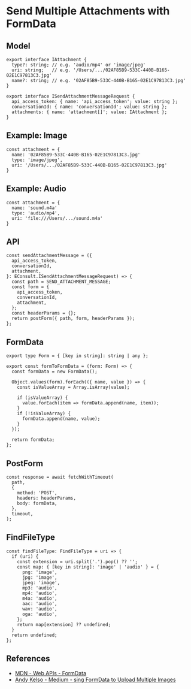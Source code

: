 # Send Multiple Attachments with FormData

## Model

```tsx
export interface IAttachment {
  type?: string; // e.g. 'audio/mp4' or 'image/jpeg'
  uri: string;   // e.g. '/Users/.../02AF85B9-533C-440B-B165-02E1C97813C3.jpg'
  name?: string; // e.g. '02AF85B9-533C-440B-B165-02E1C97813C3.jpg'
}

export interface ISendAttachmentMessageRequest {
  api_access_token: { name: 'api_access_token'; value: string };
  conversationId: { name: 'conversationId'; value: string };
  attachments: { name: 'attachment[]'; value: IAttachment };
}
```

## Example: Image

```tsx
const attachment = {
  name: '02AF85B9-533C-440B-B165-02E1C97813C3.jpg'
  type: 'image/jpeg',
  uri: '/Users/.../02AF85B9-533C-440B-B165-02E1C97813C3.jpg'
}
```

## Example: Audio

```tsx
const attachment = {
  name: 'sound.m4a'
  type: 'audio/mp4',
  uri: 'file:///Users/.../sound.m4a'
}
```

## API

```tsx
const sendAttachmentMessage = ({
  api_access_token,
  conversationId,
  attachment,
}: EConsult.ISendAttachmentMessageRequest) => {
  const path = SEND_ATTACHMENT_MESSAGE;
  const form = {
    api_access_token,
    conversationId,
    attachment,
  };
  const headerParams = {};
  return postForm({ path, form, headerParams });
};
```

## FormData

```tsx
export type Form = { [key in string]: string | any };

export const formToFormData = (form: Form) => {
  const formData = new FormData();

  Object.values(form).forEach(({ name, value }) => {
    const isValueArray = Array.isArray(value);

    if (isValueArray) {
      value.forEach(item => formData.append(name, item));
    }
    if (!isValueArray) {
      formData.append(name, value);
    }
  });

  return formData;
};
```

## PostForm

```tsx
const response = await fetchWithTimeout(
  path,
  {
    method: 'POST',
    headers: headerParams,
    body: formData,
  },
  timeout,
);
```

## FindFileType

```tsx
const findFileType: FindFileType = uri => {
  if (uri) {
    const extension = uri.split('.').pop() ?? '';
    const map: { [key in string]: 'image' | 'audio' } = {
      png: 'image',
      jpg: 'image',
      jpeg: 'image',
      mp3: 'audio',
      mp4: 'audio',
      m4a: 'audio',
      aac: 'audio',
      wav: 'audio',
      oga: 'audio',
    };
    return map[extension] ?? undefined;
  }
  return undefined;
};
```

## References

- [MDN - Web APIs - FormData](https://developer.mozilla.org/en-US/docs/Web/API/FormData)
- [Andy Kelso - Medium - sing FormData to Upload Multiple Images](https://kelsocode.medium.com/using-formdata-to-upload-multiple-images-73a6b1aaa179)